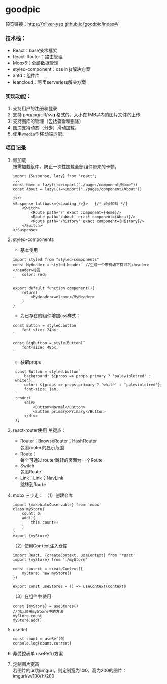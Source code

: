 # goodpic

预览链接：https://oliver-ysq.github.io/goodpic/index#/

### 技术栈：

- React：base技术框架
- React-Router：路由管理
- Mobx6：全局数据管理
- styled-component：css in js解决方案
- antd：组件库
- leancloud：阿里serverless解决方案

### 实现功能：

1. 支持用户的注册和登录
2. 支持 png/jpg/gif/svg 格式的、大小在1MB以内的图片文件的上传
3. 支持图库的管理（包括查看和删除）
4. 图库支持动态（分步）滑动加载。
5. 使用`@media`作移动端适配。

### 项目记录

1. 懒加载  
   按需加载组件，防止一次性加载全部组件带来的卡顿。

   ```
   import {Suspense, lazy} from "react";
   ...
   const Home = lazy(()=>import("./pages/component/Home"))
   const About = lazy(()=>import("./pages/component/About"))
   
   jsx:
   <Suspense fallback={<Loading />}>   {/* 异步加载 */}
       <Switch>
           <Route path='/' exact component={Home}/>
           <Route path='/about' exact component={About}/>
           <Route path='/history' exact component={History}/>
       </Switch>
   </Suspense>
   ```

2. styled-components

   - 基本使用

   ```
   import styled from "styled-components"
   const MyHeader = styled.header` //生成一个带有如下样式的<header></header>标签
       color: red;
   `
   
   export default function component(){
       return(
           <MyHeader>welcome</MyHeader>
       )
   }
   ```

   - 为已存在的组件增加css样式：

   ```
   const Button = styled.button`
       font-size: 24px;
   `
   
   const BigButton = style(Button)`
       font-size: 48px;
   `
   ```

   - 获取props

   ```
    const Button = styled.button`
        background: ${props => props.primary ? 'palevioletred' : 'white'};
        color: ${props => props.primary ? 'white' : 'palevioletred'};
        font-size: 1em;
    `
    render(
        <div>
            <Button>Normal</Button>
            <Button primary>Primary</Button>
        </div>
    );
   ```

3. react-router使用
   关键点： 

   - Router：BrowseRouter；HashRouter  
     包裹router的显示范围
   - Route：  
     每个可通过router跳转的页面为一个Route
   - Switch  
     包裹Route
   - Link：Link；NavLink  
     跳转到Route

4. mobx
   三步走：
   （1）创建仓库

   ```
   import {makeAutoObservable} from 'mobx'
   class myStore{
       count: 0;
       add(){
           this.count++
       }   
   }
   export {myStore}
   ```

   （2）使用Context注入仓库

   ```
   import React, {createContext, useContext} from 'react'
   import {myStore} from './myStore'
   
   const context = createContext({
       myStore: new myStore()
   })
   
   export const useStores = () => useContext(context)
   ```

   （3）在组件中使用

   ```
   const {myStore} = useStores()
   //可以使用myStore中的方法
   myStore.count
   myStore.add()
   ```

5. useRef

   ```
   const count = useRef(0)
   console.log(count.current)
   ```

6. 非受控表单
   useRef()方案  

7. 定制图片宽高  
   若图片的url为imgurl，则定制宽为100，高为200的图片：  
     imgurl/w/100/h/200
